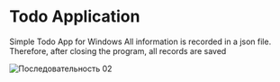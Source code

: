 # Todo Application
Simple Todo App for Windows
All information is recorded in a json file. Therefore, after closing the program, all records are saved

![Последовательность 02](https://user-images.githubusercontent.com/58878384/206272579-6f60245d-ca86-44eb-a02b-c77d31e5f4ce.gif)
